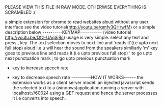 PLEASE VIEW THIS FILE IN RAW MODE. OTHERWISE EVERYTHING IS SCRAMBLED :(

a simple extension for chrome to read websites aloud without any user interface
see the video tutorial(http://youtu.be/gmfv3QHrwfM) or a simple description below
----------KEYMAP-----------
(video tutorial http://youtu.be/Qfz-UAqSjRc)
usage is very simple. select any text and press 
, key .The text selection moves to next line and 'reads it'(i.e upto next full stop)
aloud i.e u will hear the sound from the speakers
similiarly 'm' key goes to previous line and reads it.(i.e upto previous full stop)
' to go upto next punctuation mark
; to go upto previous punctuation mark
 + key to increase speech rate
 - key to decrease speech rate
 ----------HOW IT WORKS------
 the extension works as a client server model. an injected javascript sends the selected text to a 
 (windows)application 
running a server with localhost://60024 using a GET request and hence the server processes it i.e 
converts into speech. 

